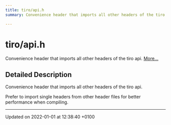 ```yaml
---
title: tiro/api.h
summary: Convenience header that imports all other headers of the tiro api. 

---
```


# tiro/api.h

Convenience header that imports all other headers of the tiro api.  [More...](#detailed-description)

## Detailed Description

Convenience header that imports all other headers of the tiro api. 

Prefer to import single headers from other header files for better performance when compiling. 






-------------------------------

Updated on 2022-01-01 at 12:38:40 +0100
